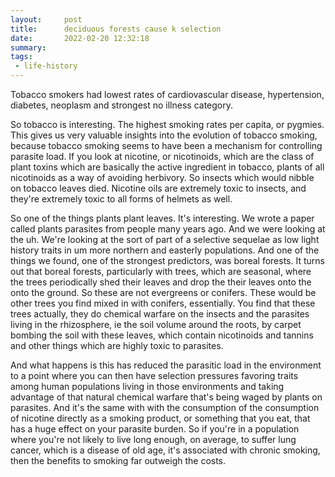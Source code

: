 ```yaml
---
layout:     post
title:      deciduous forests cause k selection
date:       2022-02-20 12:32:18
summary:    
tags:
 - life-history
---
```


Tobacco smokers had lowest rates of cardiovascular disease, hypertension, diabetes, neoplasm and strongest no illness category.

So tobacco is interesting. The highest smoking rates per capita, or pygmies. This gives us very valuable insights into the evolution of tobacco smoking, because tobacco smoking seems to have been a mechanism for controlling parasite load. If you look at nicotine, or nicotinoids, which are the class of plant toxins which are basically the active ingredient in tobacco, plants of all nicotinoids as a way of avoiding herbivory. So insects which would nibble on tobacco leaves died. Nicotine oils are extremely toxic to insects, and they're extremely toxic to all forms of helmets as well.

So one of the things plants plant leaves. It's interesting. We wrote a paper called plants parasites from people many years ago. And we were looking at the uh. We're looking at the sort of part of a selective sequelae as low light history traits in um more northern and easterly populations. And one of the things we found, one of the strongest predictors, was boreal forests. It turns out that boreal forests, particularly with trees, which are seasonal, where the trees periodically shed their leaves and drop the their leaves onto the onto the ground. So these are not evergreens or conifers. These would be other trees you find mixed in with conifers, essentially. You find that these trees actually, they do chemical warfare on the insects and the parasites living in the rhizosphere, ie the soil volume around the roots, by carpet bombing the soil with these leaves, which contain nicotinoids and tannins and other things which are highly toxic to parasites.

And what happens is this has reduced the parasitic load in the environment to a point where you can then have selection pressures favoring traits among human populations living in those environments and taking advantage of that natural chemical warfare that's being waged by plants on parasites. And it's the same with with the consumption of the consumption of nicotine directly as a smoking product, or something that you eat, that has a huge effect on your parasite burden. So if you're in a population where you're not likely to live long enough, on average, to suffer lung cancer, which is a disease of old age, it's associated with chronic smoking, then the benefits to smoking far outweigh the costs.